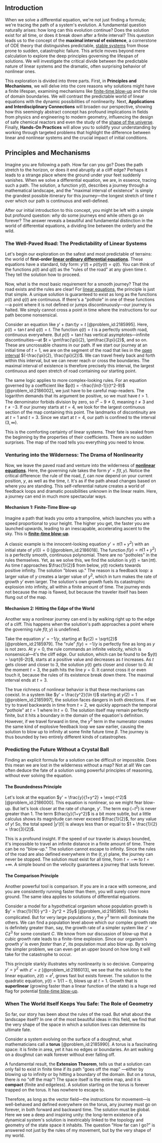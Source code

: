 ## Introduction
When we solve a differential equation, we're not just finding a formula; we're tracing the path of a system's evolution. A fundamental question naturally arises: how long can this evolution continue? Does the solution exist for all time, or does it break down after a finite interval? This question leads us to the concept of the **maximal interval of existence**, a cornerstone of ODE theory that distinguishes predictable, [stable systems](@article_id:179910) from those prone to sudden, catastrophic failure. This article moves beyond mere calculation to explore the deep principles governing the lifespan of solutions. We will investigate the critical divide between the predictable nature of linear systems and the dramatic, often surprising behavior of nonlinear ones.

This exploration is divided into three parts. First, in **Principles and Mechanisms**, we will delve into the core reasons why solutions might have a finite lifespan, examining mechanisms like [finite-time blow-up](@article_id:141285) and the role of domain boundaries. We will contrast the predictable world of linear equations with the dynamic possibilities of nonlinearity. Next, **Applications and Interdisciplinary Connections** will broaden our perspective, showing how this seemingly abstract concept has profound implications in fields from physics and engineering to modern geometry, influencing the design of safe chemical reactors and even the study of the [shape of the universe](@article_id:268575). Finally, **Hands-On Practices** will allow you to solidify your understanding by working through targeted problems that highlight the difference between linear and nonlinear systems and the crucial impact of initial conditions.

## Principles and Mechanisms

Imagine you are following a path. How far can you go? Does the path stretch to the horizon, or does it end abruptly at a cliff edge? Perhaps it leads to a strange place where the ground under your feet suddenly vanishes. When we solve a differential equation, we are, in essence, tracing such a path. The solution, a function $y(t)$, describes a journey through a mathematical landscape, and the "maximal interval of existence" is simply the grandest possible itinerary for this journey—the longest stretch of time $t$ over which our path is continuous and well-defined.

After our initial introduction to this concept, you might be left with a simple but profound question: *why* do some journeys end while others go on forever? The answer reveals a beautiful and fundamental distinction in the world of differential equations, a dividing line between the orderly and the wild.

### The Well-Paved Road: The Predictability of Linear Systems

Let's begin our exploration on the safest and most predictable of terrains: the world of **first-order [linear ordinary differential equations](@article_id:275519)**. These equations have a standard, tidy form: $y'(t) + p(t)y(t) = q(t)$. You can think of the functions $p(t)$ and $q(t)$ as the "rules of the road" at any given time $t$. They tell the solution how to proceed.

Now, what is the most basic requirement for a smooth journey? That the road exists and the rules are clear! For [linear equations](@article_id:150993), the principle is just that simple. A unique solution is guaranteed to exist as long as the functions $p(t)$ and $q(t)$ are continuous. If there's a "pothole" in one of these functions—a point where it is not defined or jumps discontinuously—our journey is halted. We simply cannot cross a point in time where the instructions for our path become nonsensical.

Consider an equation like $y' + (\tan t)y = t$ [@problem_id:2185995]. Here, $p(t) = \tan t$ and $q(t) = t$. The function $q(t)=t$ is a perfectly smooth road, continuous everywhere. But $p(t) = \tan t$ has vertical asymptotes—infinite discontinuities—at $t = \pm\frac{\pi}{2}, \pm\frac{3\pi}{2}$, and so on. These are uncrossable chasms in our path. If we start our journey at an initial time of $t=1$, we are on the segment of the road that lies in the [open interval](@article_id:143535) $(-\frac{\pi}{2}, \frac{\pi}{2})$. We can travel freely back and forth within this interval, but we can never reach or cross the boundaries. The maximal interval of existence is therefore precisely this interval, the largest continuous and open stretch of road containing our starting point.

The same logic applies to more complex-looking rules. For an equation governed by a coefficient like $p(t) = -\frac{\ln(t-1)}{t^2-9}$ [@problem_id:2186002], we just have to be careful map-readers. The logarithm demands that its argument be positive, so we must have $t > 1$. The denominator forbids division by zero, so $t^2 - 9 \neq 0$, meaning $t \neq 3$ and $t \neq -3$. If our journey starts at $t=4$, we look for the largest continuous section of the map containing this point. The landmarks of discontinuity are at $t=1$ and $t=3$. Since we start at $t=4$, our path is confined to the interval $(3, \infty)$.

This is the comforting certainty of linear systems. Their fate is sealed from the beginning by the properties of their coefficients. There are no sudden surprises. The map of the road tells you everything you need to know.

### Venturing into the Wilderness: The Drama of Nonlinearity

Now, we leave the paved road and venture into the wilderness of **[nonlinear equations](@article_id:145358)**. Here, the governing rule takes the form $y' = f(t, y)$. Notice the critical difference: the rule of the road, $f$, can now depend on your current position, $y$, as well as the time, $t$. It's as if the path ahead changes based on where you are standing. This self-referential nature creates a world of feedback loops and dramatic possibilities unknown in the linear realm. Here, a journey can end in much more spectacular ways.

#### Mechanism 1: Finite-Time Blow-up

Imagine a path that leads you onto a trampoline, which launches you with a speed proportional to your height. The higher you get, the faster you are launched upwards, leading to an inescapable, accelerating ascent to the sky. This is **[finite-time blow-up](@article_id:141285)**.

A classic example is the innocent-looking equation $y' = \pi(1+y^2)$ with an initial state of $y(0)=0$ [@problem_id:2186018]. The function $f(y) = \pi(1+y^2)$ is a perfectly smooth, continuous polynomial. There are no "potholes" in the rules themselves. Yet, as we solve this, we find the solution is $y(t) = \tan(\pi t)$. As time $t$ approaches $\frac{1}{2}$ from below, $y(t)$ rockets towards positive infinity. The solution "blows up." The reason is a feedback loop: a larger value of $y$ creates a larger value of $y^2$, which in turn makes the rate of growth $y'$ even larger. The solution's own growth fuels its catastrophic explosion into infinity, all within a finite amount of time. The journey ends not because the map is flawed, but because the traveler itself has been flung out of the map.

#### Mechanism 2: Hitting the Edge of the World

Another way a nonlinear journey can end is by walking right up to the edge of a cliff. This happens when the solution's path approaches a point where the governing rule $f(t,y)$ is undefined.

Take the equation $y' = -1/y$, starting at $y(2) = \sqrt{2}$ [@problem_id:2185979]. The "rule" $f(y) = -1/y$ is perfectly fine as long as $y$ is not zero. At $y=0$, the rule commands an infinite velocity, which is nonsensical—it's the cliff edge. Our solution, which can be found to be $y(t) = \sqrt{6-2t}$, starts at a positive value and decreases as $t$ increases. As $t$ gets closer and closer to $3$, the solution $y(t)$ gets closer and closer to $0$. At the moment $t=3$, the path hits the line $y=0$. It cannot cross it or even touch it, because the rules of its existence break down there. The maximal interval ends at $t=3$.

The true richness of nonlinear behavior is that these mechanisms can coexist. In a system like $y' = \frac{y^2}{\ln t}$ starting at $y(2)=1$ [@problem_id:2185997], the solution faces dangers in both directions. If we try to travel backwards in time from $t=2$, we quickly approach the temporal "pothole" at $t=1$ where $\ln t = 0$. The solution itself may remain perfectly finite, but it hits a boundary in the domain of the equation's definition. However, if we travel forward in time, the $y^2$ term in the numerator creates the same kind of explosive feedback loop we saw earlier, causing the solution to blow up to infinity at some finite future time $\beta$. The journey is thus bounded by two entirely different kinds of catastrophes.

### Predicting the Future Without a Crystal Ball

Finding an explicit formula for a solution can be difficult or impossible. Does this mean we are lost in the wilderness without a map? Not at all! We can often deduce the fate of a solution using powerful principles of reasoning, without ever solving the equation.

#### The Boundedness Principle

Let's look at the equation $y' = \frac{y}{1+y^2} + \exp(-t^2)$ [@problem_id:2186000]. This equation is nonlinear, so we might fear blow-up. But let's look closer at the rate of change, $y'$. The term $\exp(-t^2)$ is never greater than $1$. The term $\frac{y}{1+y^2}$ is a bit more subtle, but a little calculus shows its magnitude can never exceed $\frac{1}{2}$, for any value of $y$! So, the total speed $|y'(t)|$ is always less than or equal to $1 + \frac{1}{2} = \frac{3}{2}$.

This is a profound insight. If the speed of our traveler is always bounded, it's impossible to travel an infinite distance in a finite amount of time. There can be no "blow-up." The solution cannot escape to infinity. Since the rules of the road are also defined everywhere in the $(t,y)$ plane, the journey can never be stopped. The solution must exist for all time, from $t=-\infty$ to $t=+\infty$. A simple bound on the velocity guarantees a journey that lasts forever.

#### The Comparison Principle

Another powerful tool is comparison. If you are in a race with someone, and you are consistently running faster than them, you will surely cover more ground. The same idea applies to solutions of differential equations.

Consider a model for a hypothetical organism whose population growth is $y' = \frac{1}{10} y^3 - 2y^2 + 25y$ [@problem_id:2185985]. This looks complicated. But for very large populations $y$, the $y^3$ term will dominate the others. We can find a population level above which our complex growth rate is definitely greater than, say, the growth rate of a simpler system like $z' = C z^3$ for some constant $C$. We know from our discussion of blow-up that a cubic growth rate leads to a finite-time explosion. Since our organism's growth $y'$ is even *faster* than $z'$, its population must also blow up. By solving the simpler problem, we can even get an upper bound on how long it will take for the catastrophe to occur.

This principle starkly illustrates why nonlinearity is so decisive. Comparing $y' = y^2$ with $z' = z$ [@problem_id:2186013], we see that the solution to the linear equation, $z(t)=e^t$, grows fast but exists forever. The solution to the quadratic equation, $y(t) = 1/(1-t)$, blows up at $t=1$. Growth that is **superlinear** (growing faster than a linear function of the state) is a huge red flag for potential [finite-time blow-up](@article_id:141285).

### When The World Itself Keeps You Safe: The Role of Geometry

So far, our story has been about the rules of the road. But what about the landscape itself? In one of the most beautiful ideas in this field, we find that the very shape of the space in which a solution lives can determine its ultimate fate.

Consider a system evolving on the surface of a doughnut, what mathematicians call a **torus** [@problem_id:2185990]. A torus is a fascinating space: it is finite in area, yet it has no edges or boundaries. An ant walking on a doughnut can walk forever without ever falling off.

A fundamental result, the **Extension Theorem**, tells us that a solution can only fail to exist in finite time if its path "goes off the map" —either by blowing up to infinity or by hitting a boundary of the domain. But on a torus, there *is* no "off the map"! The space itself is the entire map, and it is **compact** (finite and edgeless). A solution starting on the torus is forever trapped on the torus. It has nowhere to escape to.

Therefore, as long as the vector field—the instructions for movement—is well-behaved and defined everywhere on the torus, any journey must go on forever, in both forward and backward time. The solution must be global. Here we see a deep and inspiring unity: the long-term existence of a dynamical system's solution is inextricably linked to the topology and geometry of the state space it inhabits. The question "How far can I go?" is answered not just by the rules of my movement, but by the very shape of my world.